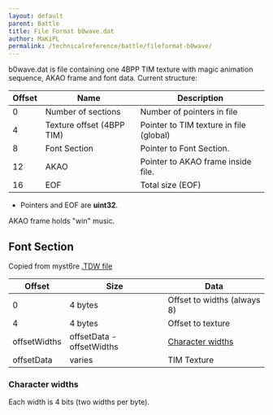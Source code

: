 ```yaml
---
layout: default
parent: Battle
title: File Format b0wave.dat 
author: MaKiPL
permalink: /technicalreference/battle/fileformat-b0wave/
---
```


b0wave.dat is file containing one 4BPP TIM texture with magic animation sequence, AKAO frame and font data. Current structure:

| Offset | Name                      | Description                             |
|--------|---------------------------|-----------------------------------------|
| 0      | Number of sections        | Number of pointers in file              |
| 4      | Texture offset (4BPP TIM) | Pointer to TIM texture in file (global) |
| 8      | Font Section              | Pointer to Font Section.                |
| 12     | AKAO                      | Pointer to AKAO frame inside file.      |
| 16     | EOF                       | Total size (EOF)                        |

-   Pointers and EOF are **uint32**.

AKAO frame holds "win" music.

## Font Section

Copied from myst6re [.TDW file](../Field/Field%20File%20Format/FileFormat_TDW.md)

| Offset       | Size                      | Data                                             |
|--------------|---------------------------|--------------------------------------------------|
| 0            | 4 bytes                   | Offset to widths (always 8)                      |
| 4            | 4 bytes                   | Offset to texture                                |
| offsetWidths | offsetData - offsetWidths | [Character widths](#character-widths) |
| offsetData   | varies                    | TIM Texture                                      |

### Character widths

Each width is 4 bits (two widths per byte).
